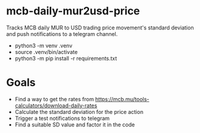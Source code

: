 # mcb-daily-mur2usd-price
Tracks MCB daily MUR to USD trading price movement's standard deviation and push notifications to a telegram channel.

- python3 -m venv .venv
- source .venv/bin/activate
- python3 -m pip install -r requirements.txt

# Goals
- Find a way to get the rates from https://mcb.mu/tools-calculators/download-daily-rates
- Calculate the standard deviation for the price action
- Trigger a test notifications to telegram
- Find a suitable SD value and factor it in the code